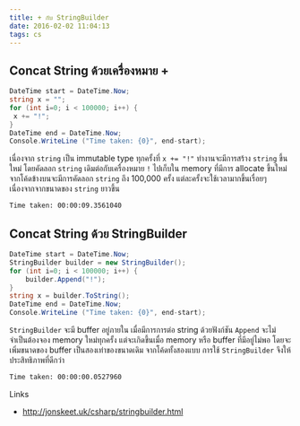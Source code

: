 ```yaml
---
title: + กับ StringBuilder
date: 2016-02-02 11:04:13
tags: cs
---
```


## Concat String ด้วยเครื่องหมาย +

```csharp
DateTime start = DateTime.Now;
string x = "";
for (int i=0; i < 100000; i++) {
 x += "!";
}
DateTime end = DateTime.Now;
Console.WriteLine ("Time taken: {0}", end-start);
```

เนื่องจาก `string` เป็น immutable type ทุกครั้งที่ `x += "!"` ทำงานจะมีการสร้าง `string` ขึ้นใหม่ โดยคัดลอก `string` เดิมต่อกับเครื่องหมาย `!` ไปเก็บใน memory ที่มีการ allocate ขึ้นใหม่ จากโค้ดข้างบนจะมีการคัดลอก `string` ถึง 100,000 ครั้ง แต่ละครั้งจะใช้เวลามากขึ้นเรื่อยๆ เนื่องจากจากขนาดของ `string` ยาวขึ้น

```bash
Time taken: 00:00:09.3561040
```

## Concat String ด้วย StringBuilder

```csharp
DateTime start = DateTime.Now;
StringBuilder builder = new StringBuilder();
for (int i=0; i < 100000; i++) {
    builder.Append("!");
}
string x = builder.ToString();
DateTime end = DateTime.Now;
Console.WriteLine ("Time taken: {0}", end-start);
```

`StringBuilder` จะมี buffer อยู่ภายใน เมื่อมีการการต่อ string ด้วยฟังก์ชัน `Append` จะไม่จำเป็นต้องจอง memory ใหม่ทุกครั้ง แต่จะเกิดขึ้นเมื่อ memory หรือ buffer ที่มีอยู่ไม่พอ โดยจะเพิ่มขนาดของ buffer เป็นสองเท่าของขนาดเดิม จากโค้ดทั้งสองแบบ การใช้ `StringBuilder` จึงให้ประสิทธิภาพที่ดีกว่า

```bash
Time taken: 00:00:00.0527960
```

Links

- http://jonskeet.uk/csharp/stringbuilder.html

